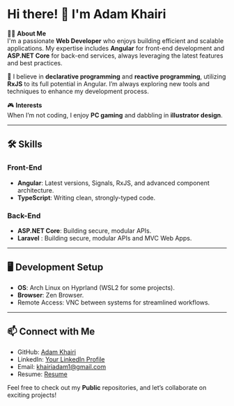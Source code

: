 # Hi there! 👋 I'm Adam Khairi

👨‍💻 **About Me**  
I'm a passionate **Web Developer** who enjoys building efficient and scalable applications. My expertise includes **Angular** for front-end development and **ASP.NET Core** for back-end services, always leveraging the latest features and best practices.  

🌟 I believe in **declarative programming** and **reactive programming**, utilizing **RxJS** to its full potential in Angular. I’m always exploring new tools and techniques to enhance my development process.

🎮 **Interests**  
When I’m not coding, I enjoy **PC gaming** and dabbling in **illustrator design**.  

---

## 🛠️ Skills

### Front-End  
- **Angular**: Latest versions, Signals, RxJS, and advanced component architecture.  
- **TypeScript**: Writing clean, strongly-typed code.  

### Back-End  
- **ASP.NET Core**: Building secure, modular APIs.
- **Laravel** :  Building secure, modular APIs and MVC Web Apps.

---

## 🖥️ Development Setup  
- **OS**: Arch Linux on Hyprland (WSL2 for some projects).  
- **Browser**: Zen Browser.  
- Remote Access: VNC between systems for streamlined workflows.  

---

## 📫 Connect with Me
- GitHub: [Adam Khairi](https://github.com/adamkhairi)  
- LinkedIn: [Your LinkedIn Profile](https://www.linkedin.com/in/adam-khairi)  
- Email: khairiadam1@gmail.com
- Resume: [Resume](https://adamkhairi.github.io/Resume/)

Feel free to check out my **Public** repositories, and let’s collaborate on exciting projects!
